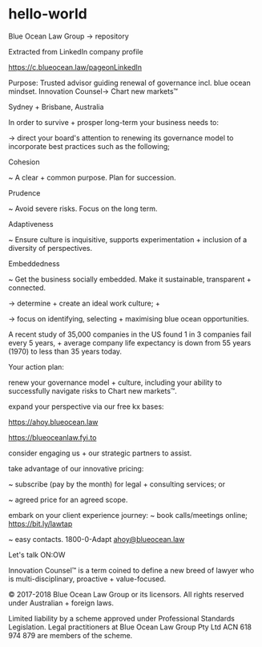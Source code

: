 # hello-world
Blue Ocean Law Group -> repository

Extracted from LinkedIn company profile

https://c.blueocean.law/pageonLinkedIn

Purpose: Trusted advisor guiding renewal of governance incl. blue ocean mindset. Innovation Counsel-> Chart new markets™

Sydney + Brisbane, Australia

In order to survive + prosper long-term your business needs to:

-> direct your board's attention to renewing its governance model to incorporate best practices such as the following;

Cohesion

~ A clear + common purpose. Plan for succession.

Prudence

~ Avoid severe risks. Focus on the long term.

Adaptiveness

~ Ensure culture is inquisitive, supports experimentation + inclusion of a diversity of perspectives.

Embeddedness

~ Get the business socially embedded. Make it sustainable, transparent + connected.

-> determine + create an ideal work culture; +

-> focus on identifying, selecting + maximising blue ocean opportunities.

A recent study of 35,000 companies in the US found 1 in 3 companies fail every 5 years, + average company life expectancy is down from 55 years (1970) to less than 35 years today.

Your action plan:

renew your governance model + culture, including your ability to successfully navigate risks to Chart new markets™.

expand your perspective via our free kx bases:

https://ahoy.blueocean.law

https://blueoceanlaw.fyi.to

consider engaging us + our strategic partners to assist.

take advantage of our innovative pricing:

~ subscribe (pay by the month) for legal + consulting services; or

~ agreed price for an agreed scope.

embark on your client experience journey:
~ book calls/meetings online; https://bit.ly/lawtap

~ easy contacts. 1800-0-Adapt ahoy@blueocean.law

Let's talk ON:OW

Innovation Counsel™ is a term coined to define a new breed of lawyer who is multi-disciplinary, proactive + value-focused.

© 2017-2018 Blue Ocean Law Group or its licensors. All rights reserved under Australian + foreign laws.

Limited liability by a scheme approved under Professional Standards Legislation. Legal practitioners at Blue Ocean Law Group Pty Ltd ACN 618 974 879 are members of the scheme.
